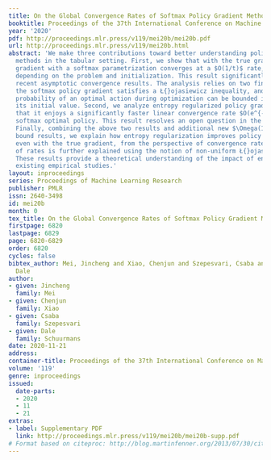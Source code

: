 ```yaml
---
title: On the Global Convergence Rates of Softmax Policy Gradient Methods
booktitle: Proceedings of the 37th International Conference on Machine Learning
year: '2020'
pdf: http://proceedings.mlr.press/v119/mei20b/mei20b.pdf
url: http://proceedings.mlr.press/v119/mei20b.html
abstract: 'We make three contributions toward better understanding policy gradient
  methods in the tabular setting. First, we show that with the true gradient, policy
  gradient with a softmax parametrization converges at a $O(1/t)$ rate, with constants
  depending on the problem and initialization. This result significantly expands the
  recent asymptotic convergence results. The analysis relies on two findings: that
  the softmax policy gradient satisfies a Ł{}ojasiewicz inequality, and the minimum
  probability of an optimal action during optimization can be bounded in terms of
  its initial value. Second, we analyze entropy regularized policy gradient and show
  that it enjoys a significantly faster linear convergence rate $O(e^{-t})$ toward
  softmax optimal policy. This result resolves an open question in the recent literature.
  Finally, combining the above two results and additional new $\Omega(1/t)$ lower
  bound results, we explain how entropy regularization improves policy optimization,
  even with the true gradient, from the perspective of convergence rate. The separation
  of rates is further explained using the notion of non-uniform Ł{}ojasiewicz degree.
  These results provide a theoretical understanding of the impact of entropy and corroborate
  existing empirical studies.'
layout: inproceedings
series: Proceedings of Machine Learning Research
publisher: PMLR
issn: 2640-3498
id: mei20b
month: 0
tex_title: On the Global Convergence Rates of Softmax Policy Gradient Methods
firstpage: 6820
lastpage: 6829
page: 6820-6829
order: 6820
cycles: false
bibtex_author: Mei, Jincheng and Xiao, Chenjun and Szepesvari, Csaba and Schuurmans,
  Dale
author:
- given: Jincheng
  family: Mei
- given: Chenjun
  family: Xiao
- given: Csaba
  family: Szepesvari
- given: Dale
  family: Schuurmans
date: 2020-11-21
address: 
container-title: Proceedings of the 37th International Conference on Machine Learning
volume: '119'
genre: inproceedings
issued:
  date-parts:
  - 2020
  - 11
  - 21
extras:
- label: Supplementary PDF
  link: http://proceedings.mlr.press/v119/mei20b/mei20b-supp.pdf
# Format based on citeproc: http://blog.martinfenner.org/2013/07/30/citeproc-yaml-for-bibliographies/
---
```

